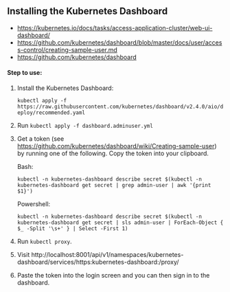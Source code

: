 ## Installing the Kubernetes Dashboard

- https://kubernetes.io/docs/tasks/access-application-cluster/web-ui-dashboard/
- https://github.com/kubernetes/dashboard/blob/master/docs/user/access-control/creating-sample-user.md
- https://github.com/kubernetes/dashboard

#### Step to use:
1. Install the Kubernetes Dashboard:

    `kubectl apply -f https://raw.githubusercontent.com/kubernetes/dashboard/v2.4.0/aio/deploy/recommended.yaml`

2. Run `kubectl apply -f dashboard.adminuser.yml`
3. Get a token (see https://github.com/kubernetes/dashboard/wiki/Creating-sample-user) by running one of the following. Copy the token into your clipboard.

    Bash:

    `kubectl -n kubernetes-dashboard describe secret $(kubectl -n kubernetes-dashboard get secret | grep admin-user | awk '{print $1}')`

    Powershell:

    `kubectl -n kubernetes-dashboard describe secret $(kubectl -n kubernetes-dashboard get secret | sls admin-user | ForEach-Object { $_ -Split '\s+' } | Select -First 1)`

4. Run `kubectl proxy`.
5. Visit http://localhost:8001/api/v1/namespaces/kubernetes-dashboard/services/https:kubernetes-dashboard:/proxy/
6. Paste the token into the login screen and you can then sign in to the dashboard.